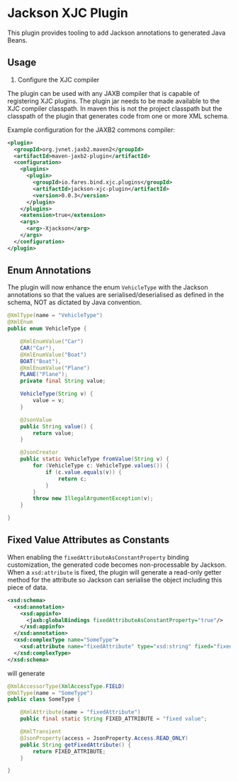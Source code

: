 # Jackson XJC Plugin

This plugin provides tooling to add Jackson annotations to generated Java Beans.

## Usage

1. Configure the XJC compiler

The plugin can be used with any JAXB compiler that is capable of registering XJC plugins. The plugin jar needs to be made available to the XJC compiler classpath. In maven this is not the project classpath but the classpath of the plugin that generates code from one or more XML schema.

Example configuration for the JAXB2 commons compiler:

```xml
<plugin>
  <groupId>org.jvnet.jaxb2.maven2</groupId>
  <artifactId>maven-jaxb2-plugin</artifactId>
  <configuration>
    <plugins>
      <plugin>
        <groupId>io.fares.bind.xjc.plugins</groupId>
        <artifactId>jackson-xjc-plugin</artifactId>
        <version>0.0.3</version>
      </plugin>
    </plugins>
    <extension>true</extension>
    <args>
      <arg>-Xjackson</arg>
    </args>
  </configuration>
</plugin>
```

## Enum Annotations

The plugin will now enhance the enum `VehicleType` with the Jackson annotations so that the values are serialised/deserialised as defined in the schema, NOT as dictated by Java convention.

```java
@XmlType(name = "VehicleType")
@XmlEnum
public enum VehicleType {

    @XmlEnumValue("Car")
    CAR("Car"),
    @XmlEnumValue("Boat")
    BOAT("Boat"),
    @XmlEnumValue("Plane")
    PLANE("Plane");
    private final String value;

    VehicleType(String v) {
        value = v;
    }

    @JsonValue
    public String value() {
        return value;
    }

    @JsonCreator
    public static VehicleType fromValue(String v) {
        for (VehicleType c: VehicleType.values()) {
            if (c.value.equals(v)) {
                return c;
            }
        }
        throw new IllegalArgumentException(v);
    }

}
```

## Fixed Value Attributes as Constants

When enabling the `fixedAttributeAsConstantProperty` binding customization, the generated code becomes non-processable by Jackson. When a `xsd:attribute` is fixed, the plugin will generate a read-only getter method for the attribute so Jackson can serialise the object including this piece of data. 

```xml
<xsd:schema>
  <xsd:annotation>
    <xsd:appinfo>
      <jaxb:globalBindings fixedAttributeAsConstantProperty="true"/>
    </xsd:appinfo>
  </xsd:annotation>
  <xsd:complexType name="SomeType">
    <xsd:attribute name="fixedAttribute" type="xsd:string" fixed="fixed value"/>
  </xsd:complexType>
</xsd:schema>
```

will generate

```java
@XmlAccessorType(XmlAccessType.FIELD)
@XmlType(name = "SomeType")
public class SomeType {

    @XmlAttribute(name = "fixedAttribute")
    public final static String FIXED_ATTRIBUTE = "fixed value";

    @XmlTransient
    @JsonProperty(access = JsonProperty.Access.READ_ONLY)
    public String getFixedAttribute() {
        return FIXED_ATTRIBUTE;
    }

}
```
